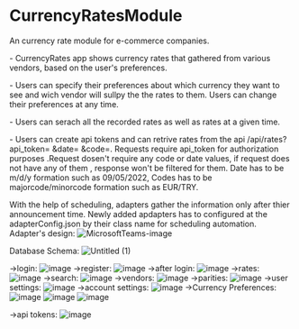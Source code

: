 # CurrencyRatesModule
An currency rate module for e-commerce companies.



<p>- CurrencyRates app shows currency rates that gathered from various vendors, based on the user's preferences. 
<p>- Users can specify their preferences about which currency they want to see and wich vendor will sullpy the the rates to them. Users can change their preferences at any time. 
<p>- Users can serach all the recorded rates as well as rates at a given time. 
<p>- Users can create api tokens and can retrive rates from the api /api/rates?api_token= &date= &code=. Requests require api_token for authorization purposes .Request        dosen't require any code or date values, if request does not have any of them , response won't be filtered for them. Date has to be m/d/y formation such as        09/05/2022, Codes has to be majorcode/minorcode formation such as EUR/TRY.


With the help of scheduling, adapters gather the information only after thier announcement time. Newly added apdapters has to configured at the adapterConfig.json by their class name for scheduling automation.
Adapter's design:
![MicrosoftTeams-image](https://user-images.githubusercontent.com/101494182/190076581-584e0230-e5b1-4059-97e7-75a7a067460e.png)



Database Schema:
![Untitled (1)](https://user-images.githubusercontent.com/101494182/190075986-5242142d-2e8f-4b91-8fa6-7bd822f31ee3.png)



->login:
![image](https://user-images.githubusercontent.com/101494182/189293313-3783ec68-4345-45f9-9bab-c2b593d4af5a.png)
->register:
![image](https://user-images.githubusercontent.com/101494182/189293572-78d48f0d-5c10-4b32-b1df-43e05907c468.png)
->after login:
![image](https://user-images.githubusercontent.com/101494182/189293771-1679f54c-37ec-492f-b7d1-7bf41d501476.png)
->rates:
![image](https://user-images.githubusercontent.com/101494182/189293838-f95f36d3-abb2-4afe-ae1c-a2fce7b95fd4.png)
->search:
![image](https://user-images.githubusercontent.com/101494182/189294095-76cd3648-dbb6-44b3-8d17-252eefa0619a.png)
->vendors:
![image](https://user-images.githubusercontent.com/101494182/189294773-f36dd232-4680-45b3-8662-3189e2dcc088.png)
->parities:
![image](https://user-images.githubusercontent.com/101494182/189294832-423bfdf9-76e5-4501-b004-d5106bb334e4.png)
->user settings:
![image](https://user-images.githubusercontent.com/101494182/189294922-99ede250-8fa0-482a-8493-bf5ffcd7c661.png)
->account settings:
![image](https://user-images.githubusercontent.com/101494182/189295039-431d2afa-a0b5-4f4e-8227-5f62228b78fd.png)
->Currency Preferences:
![image](https://user-images.githubusercontent.com/101494182/189582926-f2b191e2-c52d-4c3c-ba34-e17f95f6b1d8.png)
![image](https://user-images.githubusercontent.com/101494182/189582984-2861992b-67f9-45a4-a122-2eaba3d10fdb.png)
![image](https://user-images.githubusercontent.com/101494182/189583030-6cbc93b6-0bd6-443a-9ef4-6ead8b0003ea.png)


->api tokens:
![image](https://user-images.githubusercontent.com/101494182/189295370-24d1ab15-80ce-496b-9e67-bc1d6b503c55.png)

